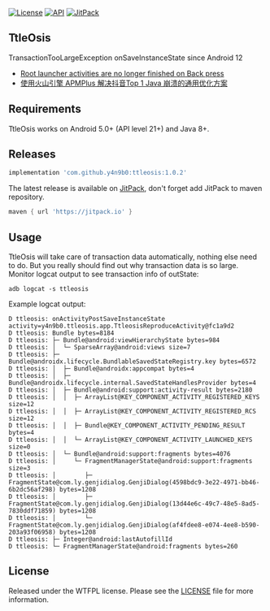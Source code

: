 [![License](https://img.shields.io/badge/License-WTFPL-blue.svg)](https://github.com/y4n9b0/ttleosis/blob/master/LICENSE)
[![API](https://img.shields.io/badge/API-21%2B-blue.svg)](https://developer.android.com/about/versions/android-5.0.html)
[![JitPack](https://jitpack.io/v/y4n9b0/ttleosis.svg)](https://jitpack.io/#y4n9b0/ttleosis)

TtleOsis
--------
TransactionTooLargeException onSaveInstanceState since Android 12

* [Root launcher activities are no longer finished on Back press](https://developer.android.google.cn/about/versions/12/behavior-changes-all#back-press)
* [使用火山引擎 APMPlus 解决抖音Top 1 Java 崩溃的通用优化方案](https://juejin.cn/post/7306388118914973734?searchId=20240319120438D5D8E326DA58837413A9)

Requirements
--------
TtleOsis works on Android 5.0+ (API level 21+) and Java 8+.

Releases
--------
```groovy
implementation 'com.github.y4n9b0:ttleosis:1.0.2'
```

The latest release is available on [JitPack](https://jitpack.io/#y4n9b0/ttleosis),
don't forget add JitPack to maven repository.
```groovy
maven { url 'https://jitpack.io' }
```

Usage
--------
TtleOsis will take care of transaction data automatically, nothing else need to do.
But you really should find out why transaction data is so large.
Monitor logcat output to see transaction info of outState:
```shell
adb logcat -s ttleosis
```

Example logcat output:
```text
D ttleosis: onActivityPostSaveInstanceState activity=y4n9b0.ttleosis.app.TtleosisReproduceActivity@fc1a9d2
D ttleosis: Bundle bytes=8184
D ttleosis: ├─ Bundle@android:viewHierarchyState bytes=984
D ttleosis: │  └─ SparseArray@android:views size=7
D ttleosis: ├─ Bundle@androidx.lifecycle.BundlableSavedStateRegistry.key bytes=6572
D ttleosis: │  ├─ Bundle@androidx:appcompat bytes=4
D ttleosis: │  ├─ Bundle@androidx.lifecycle.internal.SavedStateHandlesProvider bytes=4
D ttleosis: │  ├─ Bundle@android:support:activity-result bytes=2180
D ttleosis: │  │  ├─ ArrayList@KEY_COMPONENT_ACTIVITY_REGISTERED_KEYS size=12
D ttleosis: │  │  ├─ ArrayList@KEY_COMPONENT_ACTIVITY_REGISTERED_RCS size=12
D ttleosis: │  │  ├─ Bundle@KEY_COMPONENT_ACTIVITY_PENDING_RESULT bytes=4
D ttleosis: │  │  └─ ArrayList@KEY_COMPONENT_ACTIVITY_LAUNCHED_KEYS size=0
D ttleosis: │  └─ Bundle@android:support:fragments bytes=4076
D ttleosis: │     └─ FragmentManagerState@android:support:fragments size=3
D ttleosis: │        ├─ FragmentState@com.ly.genjidialog.GenjiDialog(4598bdc9-3e22-4971-bb46-6b2dc56af298) bytes=1208
D ttleosis: │        ├─ FragmentState@com.ly.genjidialog.GenjiDialog(13d44e6c-49c7-48e5-8ad5-7830ddf71859) bytes=1208
D ttleosis: │        └─ FragmentState@com.ly.genjidialog.GenjiDialog(af4fdee8-e074-4ee8-b590-203a93f06958) bytes=1208
D ttleosis: ├─ Integer@android:lastAutofillId 
D ttleosis: └─ FragmentManagerState@android:fragments bytes=260
```

License
--------
Released under the WTFPL license. Please see the [LICENSE](https://github.com/y4n9b0/ttleosis/blob/master/LICENSE) file for more information.